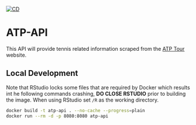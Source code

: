 [![CD](https://github.com/AntoniosBarotsis/ATP-API/actions/workflows/cd.yml/badge.svg)](https://github.com/AntoniosBarotsis/ATP-API/actions/workflows/cd.yml)

# ATP-API

This API will provide tennis related information scraped from the [ATP Tour](https://www.atptour.com) website. 

## Local Development

Note that RStudio locks some files that are required by Docker which results int he following
commands crashing, **DO CLOSE RSTUDIO** prior to building the image. When using RStudio set 
```/R``` as the working directory.


```bash
docker build -t atp-api . --no-cache --progress=plain
docker run --rm -d -p 8080:8080 atp-api
```